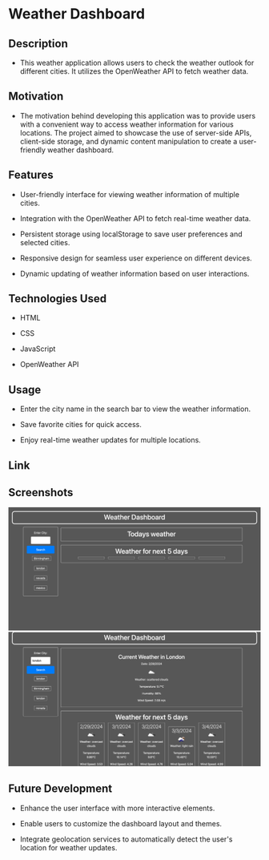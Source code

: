 # Weather Dashboard

## Description

- This weather application allows users to check the weather outlook for different cities. It utilizes the OpenWeather API to fetch weather data.


## Motivation

- The motivation behind developing this application was to provide users with a convenient way to access weather information for various locations. The project aimed to showcase the use of server-side APIs, client-side storage, and dynamic content manipulation to create a user-friendly weather dashboard.


## Features


- User-friendly interface for viewing weather information of multiple cities.

- Integration with the OpenWeather API to fetch real-time weather data.

- Persistent storage using localStorage to save user preferences and selected cities.

- Responsive design for seamless user experience on different devices.

- Dynamic updating of weather information based on user interactions.


## Technologies Used


- HTML

- CSS

- JavaScript

- OpenWeather API


## Usage

- Enter the city name in the search bar to view the weather information.

- Save favorite cities for quick access.

- Enjoy real-time weather updates for multiple locations.


## Link




## Screenshots

![Dashboard View](./assets/screenshots/dashboard.png)
![Weather Api](./assets/screenshots/weather.png)


## Future Development



- Enhance the user interface with more interactive elements.

- Enable users to customize the dashboard layout and themes.

- Integrate geolocation services to automatically detect the user's location for weather updates.


